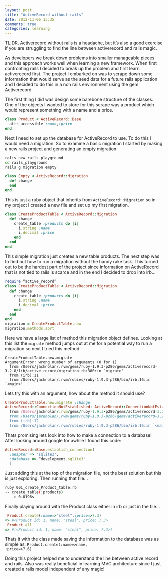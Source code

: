 ```yaml
---
layout: post
title: "ActiveRecord without rails"
date: 2012-11-06 13:35
comments: true
categories: learning
---
```

TL;DR, Activerecord without rails is a headache, but it’s also a good exercise if you are struggling to find the line between activerecord and rails magic.

As developers we break  down problems into smaller manageable pieces and this approach works well when learning a new framework. When first confronting rails I decided to break up the problem and first learn activerecord first. The project I embarked on was to scrape down some information that would serve as the seed data for a future rails application and I decided to do this in a non rails environment using the gem Activerecord.

The first thing I did was design some barebone structure of the classes. One of the objects I wanted to store for this scrape was a product which would represent something with a name and a price.
```ruby
class Product < ActiveRecord::Base
  attr_accessible :name,:price
end
```
Next I need to set up the database for ActiveRecord to use. To do this I would need a migration. So to examine a basic migration I started by making a new rails project and generating an empty migration.
```bash
ralis new rails_playground
cd rails_playground
rails g migration empty
```
```ruby
class Empty < ActiveRecord::Migration
  def change
  end
end
```
This is just a ruby object that inherits from <code>ActiveRecord::Migration</code> so in my project I created a new file and set up my first migration.
```ruby
class CreateProductTable < ActiveRecord::Migration
  def change
    create_table :products do |i|
      i.string :name
      i.decimal :price
    end
  end
end
```
This simple migration just creates a new table products. The next step was to find out how to run a migration without the handy rake task. This turned out to be the hardest part of the project since information on ActiveRecord that is not tied to rails is scarce and in the end I decided to drop into irb...
```ruby
require “active_record”
class CreateProductTable < ActiveRecord::Migration
  def change
    create_table :products do |i|
      i.string :name
      i.decimal :price
    end
  end
end
migration = CreateProductTable.new
migration.methods.sort
```
Here we have a large list of method this migration object defines. Looking at this list the <code>migrate</code> method jumps out at me for a potential way to run a migration
so next I tried this method.
```
CreateProductTable.new.migrate
ArgumentError: wrong number of arguments (0 for 1)
  from /Users/jacknolan/.rvm/gems/ruby-1.9.3-p286/gems/activerecord-3.2.8/lib/active_record/migration.rb:380:in `migrate'
  from (irb):11
  from /Users/jacknolan/.rvm/rubies/ruby-1.9.3-p286/bin/irb:16:in `<main>'

```
Lets try this with an argument, how about the method it should use?
```ruby
CreateProductTable.new.migrate :change
ActiveRecord::ConnectionNotEstablished: ActiveRecord::ConnectionNotEstablished
  from /Users/jacknolan/.rvm/gems/ruby-1.9.3-p286/gems/activerecord-3.2.8/lib/active_record/connection_adapters/abstract/connection_specification.rb:166:in `connection_pool'
  from /Users/jacknolan/.rvm/gems/ruby-1.9.3-p286/gems/activerecord-3.2.8/lib/active_record/migration.rb:389:in `migrate'
  from (irb):12
  from /Users/jacknolan/.rvm/rubies/ruby-1.9.3-p286/bin/irb:16:in `<main>'
```
Thats promising lets look into how to make a connection to a database! After looking around google for awhile I found this code:

```ruby
ActiveRecord::Base.establish_connection(
  :adapter => "sqlite3",
  :database => “development.sqlite3"
  )
```
Just adding this at the top of the migration file, not the best solution but this is just exploring. Then running that file...
```bash
ruby 001_create_Product_table.rb 
-- create_table(:products)
   -> 0.0196s
```
Finally playing around with the Product class either in irb or just in the file...
```ruby
 Product.create(:name=>"steel",:price=>7.3)
=> #<Product id: 1, name: "steal", price: 7.3> 
 Product.all
=> #[<Product id: 1, name: "steal", price: 7.3>] 
```
Thats it with the class made saving the information to the database was as simple as: <code>Product.create(:name=>name, :price=>7.6)</code>

Doing this project helped me to understand the line between active record and rails. Also was really beneficial in learning MVC architecture since I just created a rails model independent of any magic!


